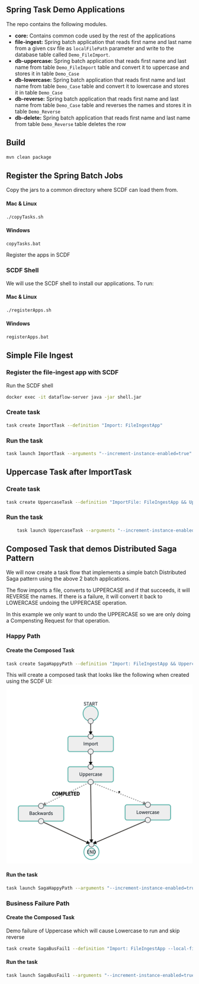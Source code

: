 ## Spring Task Demo Applications

The repo contains the following modules.

- **core:** Contains common code used by the rest of the applications
- **file-ingest:** Spring batch application that reads first name and last name from a given csv file as `localFilePath` parameter and write to the database table called `Demo_FileImport`. 
- **db-uppercase:** Spring batch application that reads first name and last name from table `Demo_FileImport` table and convert it to uppercase and stores it in table `Demo_Case`
- **db-lowercase:** Spring batch application that reads first name and last name from table `Demo_Case` table and convert it to lowercase and stores it in table `Demo_Case`
- **db-reverse:** Spring batch application that reads first name and last name from table `Demo_Case` table and reverses the names and stores it in table `Demo_Reverse`
- **db-delete:** Spring batch application that reads first name and last name from table `Demo_Reverse` table deletes the row

## Build

```bash
mvn clean package

```

## Register the Spring Batch Jobs

Copy the jars to a common directory where SCDF can load them from.

#### Mac & Linux
```bash
./copyTasks.sh 
```

#### Windows
```bash
copyTasks.bat 
```

Register the apps in SCDF

### SCDF Shell

We will use the SCDF shell to install our applications. To run:

#### Mac & Linux
```bash
./registerApps.sh 
```

#### Windows
```bash
registerApps.bat 
```

## Simple File Ingest

### Register the file-ingest app with SCDF

Run the SCDF shell
```bash
docker exec -it dataflow-server java -jar shell.jar
```

### Create task
```bash
task create ImportTask --definition "Import: FileIngestApp"
```

### Run the task
```bash
task launch ImportTask --arguments "--increment-instance-enabled=true"
```

## Uppercase Task after ImportTask

### Create task
```bash
task create UppercaseTask --definition "ImportFile: FileIngestApp && Uppercase: UppercaseApp"
```

### Run the task
```bash
    task launch UppercaseTask --arguments "--increment-instance-enabled=true"
```

## Composed Task that demos Distributed Saga Pattern
We will now create a task flow that implements a simple batch Distributed Saga pattern using the above 2 batch applications.

The flow imports a file, converts to UPPERCASE and if that succeeds, it will REVERSE the names. If there is a failure, it will 
convert it back to LOWERCASE undoing the UPPERCASE operation.
   
In this example we only want to undo the UPPERCASE so we are only doing a Compensting Request for that operation.

### Happy Path  
#### Create the Composed Task 
```bash
task create SagaHappyPath --definition "Import: FileIngestApp && Uppercase: UppercaseApp 'COMPLETED'->Reverse: ReverseApp '*'->Lowercase: LowercaseApp"
```

This will create a composed task that looks like the following when created using the SCDF UI:
![alt text](ComposedFlow.png)

#### Run the task
```bash
task launch SagaHappyPath --arguments "--increment-instance-enabled=true"
```

### Business Failure Path  
#### Create the Composed Task 
Demo failure of Uppercase which will cause Lowercase to run and skip reverse
```bash
task create SagaBusFail1 --definition "Import: FileIngestApp --local-file-path=classpath:bf-names.csv && Uppercase: UppercaseApp 'COMPLETED'->Reverse: ReverseApp '*'->Lowercase: LowercaseApp"
```

#### Run the task
```bash
task launch SagaBusFail1 --arguments "--increment-instance-enabled=true"
```